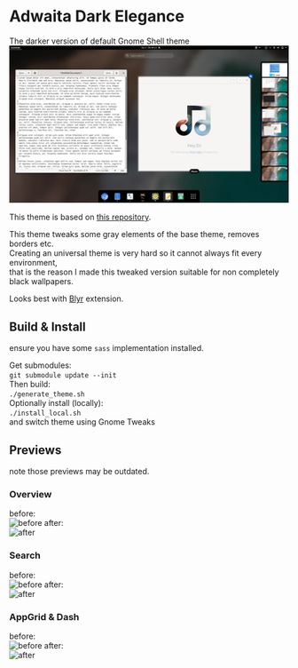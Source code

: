 # Adwaita Dark Elegance
The darker version of default Gnome Shell theme  
![before](main.jpg)  

This theme is based on [this repository](https://github.com/ryanlerch/gnome-shell-theme-base).

This theme tweaks some gray elements of the base theme, removes borders etc.  
Creating an universal theme is very hard so it cannot always fit every environment,  
that is the reason I made this tweaked version suitable for non completely black wallpapers.


Looks best with [Blyr](https://extensions.gnome.org/extension/1251/blyr/) extension.

## Build & Install
ensure you have some ```sass``` implementation installed.  

Get submodules:  
```git submodule update --init```  
Then build:  
```./generate_theme.sh```  
Optionally install (locally):  
```./install_local.sh```  
and switch theme using Gnome Tweaks


## Previews
note those previews may be outdated.
### Overview
before:  
![before](before_0.jpg)
after:  
![after](after_0.jpg)
### Search
before:  
![before](before_1.jpg)
after:  
![after](after_1.jpg)
### AppGrid & Dash
before:  
![before](before_2.jpg)
after:  
![after](after_2.jpg)
